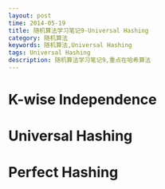 ```yaml
---
layout: post
time: 2014-05-19
title: 随机算法学习笔记9-Universal Hashing
category: 随机算法
keywords: 随机算法,Universal Hashing
tags: Universal Hashing
description: 随机算法学习笔记9,重点在哈希算法
---
```


# K-wise Independence

# Universal Hashing


# Perfect Hashing
